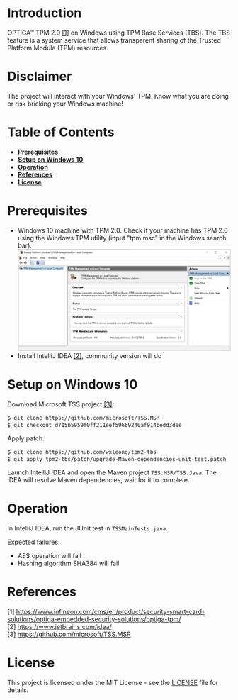 # Introduction

OPTIGA™ TPM 2.0 [[1]](#1) on Windows using TPM Base Services (TBS). The TBS feature is a system service that allows transparent sharing of the Trusted Platform Module (TPM) resources.

# Disclaimer

The project will interact with your Windows' TPM. Know what you are doing or risk bricking your Windows machine!

# Table of Contents

- **[Prerequisites](#prerequisites)**
- **[Setup on Windows 10](#setup-on-windows-10)**
- **[Operation](#operation)**
- **[References](#references)**
- **[License](#license)**

# Prerequisites

- Windows 10 machine with TPM 2.0. Check if your machine has TPM 2.0 using the Windows TPM utility (input "tpm.msc" in the Windows search bar):
    <img src="https://github.com/wxleong/tpm2-tbs/blob/develop-genesis/media/tpm-msc.png">
- Install IntelliJ IDEA [[2]](#2), community version will do

# Setup on Windows 10

Download Microsoft TSS project [[3]](#3):
```
$ git clone https://github.com/microsoft/TSS.MSR
$ git checkout d715b5959f0ff211eef59669240af914bedd3dee
```

Apply patch:
```
$ git clone https://github.com/wxleong/tpm2-tbs
$ git apply tpm2-tbs/patch/upgrade-Maven-dependencies-unit-test.patch
```

Launch IntelliJ IDEA and open the Maven project `TSS.MSR/TSS.Java`. The IDEA will resolve Maven dependencies, wait for it to complete.

# Operation

In IntelliJ IDEA, run the JUnit test in `TSSMainTests.java`.

Expected failures:
- AES operation will fail
- Hashing algorithm SHA384 will fail

# References

<a id="1">[1] https://www.infineon.com/cms/en/product/security-smart-card-solutions/optiga-embedded-security-solutions/optiga-tpm/</a><br>
<a id="2">[2] https://www.jetbrains.com/idea/</a><br>
<a id="3">[3] https://github.com/microsoft/TSS.MSR</a><br>

# License

This project is licensed under the MIT License - see the [LICENSE](LICENSE) file for details.